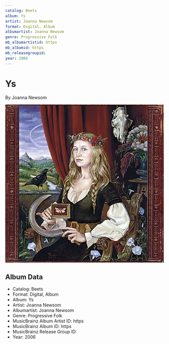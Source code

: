 ```yaml
---
catalog: Beets
album: Ys
artist: Joanna Newsom
format: Digital, Album
albumartist: Joanna Newsom
genre: Progressive Folk
mb_albumartistid: https
mb_albumid: https
mb_releasegroupid: 
year: 2006
---
```


# Ys

By Joanna Newsom

![](../../assets/beetscovers/Joanna_Newsom-Ys.jpg)

## Album Data

- Catalog: Beets
- Format: Digital, Album
- Album: Ys
- Artist: Joanna Newsom
- Albumartist: Joanna Newsom
- Genre: Progressive Folk
- MusicBrainz Album Artist ID: https
- MusicBrainz Album ID: https
- MusicBrainz Release Group ID: 
- Year: 2006

